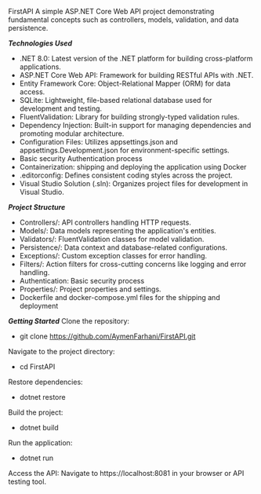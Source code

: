 FirstAPI
A simple ASP.NET Core Web API project demonstrating fundamental concepts such as controllers, models, validation, and data persistence.

***Technologies Used***
- .NET 8.0: Latest version of the .NET platform for building cross-platform applications.
- ASP.NET Core Web API: Framework for building RESTful APIs with .NET.
- Entity Framework Core: Object-Relational Mapper (ORM) for data access.
- SQLite: Lightweight, file-based relational database used for development and testing.
- FluentValidation: Library for building strongly-typed validation rules.
- Dependency Injection: Built-in support for managing dependencies and promoting modular architecture.
- Configuration Files: Utilizes appsettings.json and appsettings.Development.json for environment-specific settings.
- Basic security Authentication process 
- Containerization: shipping and deploying the application using Docker
- .editorconfig: Defines consistent coding styles across the project.
- Visual Studio Solution (.sln): Organizes project files for development in Visual Studio.

***Project Structure***
- Controllers/: API controllers handling HTTP requests.
- Models/: Data models representing the application's entities.
- Validators/: FluentValidation classes for model validation.
- Persistence/: Data context and database-related configurations.
- Exceptions/: Custom exception classes for error handling.
- Filters/: Action filters for cross-cutting concerns like logging and error handling.
- Authentication: Basic security process
- Properties/: Project properties and settings.
- Dockerfile and docker-compose.yml files for the shipping and deployment

***Getting Started***
Clone the repository:
- git clone https://github.com/AymenFarhani/FirstAPI.git

Navigate to the project directory:
- cd FirstAPI

Restore dependencies:
- dotnet restore

Build the project:
- dotnet build

Run the application:
- dotnet run

Access the API:
Navigate to https://localhost:8081 in your browser or API testing tool.


